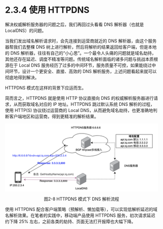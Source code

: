 # 2.3.4 使用 HTTPDNS

解决权威解析服务器的问题之后，我们再回过头看看 DNS 解析器（也就是 LocalDNS）的问题。

当我们发出域名解析请求时，会先连接到运营商就近的 DNS 解析器，由这个服务器帮我们去整棵 DNS 树上进行解析，然后将解析的结果返回给客户端，但是本地的 DNS 解析器，往往有自己的“小心思”。一个最令人头痛的问题就是域名劫持，其他还存在延迟、调度不精准等问题。传统域名解析面临的诸多问题与挑战本质根源在于 Local DNS 服务经历了过多的中间环节，服务质量不可控，如果能绕过中间环节，设计一个更安全、直接、高效的 DNS 解析服务，上述问题看起来就可以彻底地得到解决。

HTTPDNS 模式在这样的背景下应运而生。

简而言之，HTTPDNS 就是使用 HTTP 协议直接向 DNS 的权威解析服务器进行请求，从而获取域名对应的 IP 地址。HTTPDNS 跳过默认系统 DNS 解析的过程，使用 HTTP(S) 协议绕过运营商的 Local DNS，从而避免域名劫持，也更准确地判断客户端地区和运营商，得到更精准的解析结果。

<div  align="center">
	<img src="../assets/httpdns.png" width = "520"  align=center />
	<p>图2-8 HTTPDNS 模式下 DNS 解析流程</p>
</div>

使用 HTTPDNS 配合客户端策略（预解析、懒加载等），可以实现低解析延迟的域名解析效果。在笔者的实践中，移动端产品使用 HTTPDNS 服务，初次请求延迟约下降 25% 左右，之前各类的劫持、页面无法打开报障也大幅下降。